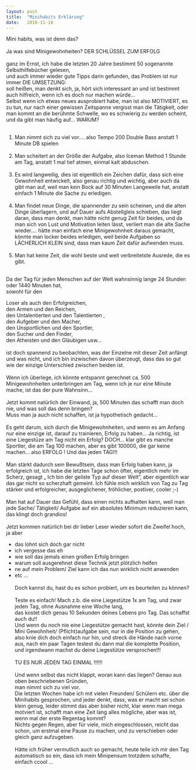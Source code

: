 ```yaml
---
layout: post
title:  "Minihabits Erklärung"
date:   2016-11-18
---
```

<html>
<head>
  
  
  <meta http-equiv="Content-Type" content="text/html;charset=utf-8" />
  <meta name="exporter-version" content="Evernote Windows/303788 (de-DE, DDL); Windows/10.0.10586 (Win64);"/>
  
</head>
<body>
<a name="467"/>

<div>
<span style="word-wrap: break-word; -webkit-nbsp-mode: space; -webkit-line-break: after-white-space;">
Mini habits, was ist denn das?<br/><br/>
Ja was sind Minigewohnheiten? DER SCHLÜSSEL ZUM ERFOLG<br/><br/>
ganz im Ernst, ich habe die letzten 20 Jahre bestimmt 50 sogenannte Selbsthilfebücher gelesen,<br/>
und auch immer wieder gute Tipps darin gefunden, das Problem ist nur immer DIE UMSETZUNG:<br/>
soll heißen, man denkt sich, ja, hört sich interessant an und ist bestimmt auch hilfreich, wenn ich es doch nur machen würde...<br/>
Selbst wenn ich etwas neues ausprobiert habe, man ist also MOTIVIERT, es zu tun, nur nach einer gewissen Zeitspanne vergisst man die Tätigkeit, oder man kommt an die berühmte Schwelle, wo es schwierig zu werden scheint, und da gibt man häufig auf... WARUM?<br/><br/>
<ol>
<li> Man nimmt sich zu viel vor.... also Tempo 200 Double Bass anstatt 1 Minute DB spielen</li><br/>
<li> Man scheitert an der Größe der Aufgabe, also Iceman Method 1 Stunde am Tag, anstatt 1 mal tief atmen, einmal kalt abduschen.</li><br/>
<li> Es wird langweilig, dies ist eigentlich ein Zeichen dafür, dass sich eine Gewohnheit entwickelt, also genau richtig und wichtig, aber auch da gibt man auf, weil man kein Bock auf 30 Minuten Langeweile hat, anstatt einfach 1 Minute die Sache zu erledigen.</li><br/>
<li> Man findet neue Dinge, die spannender zu sein scheinen, und die alten Dinge überlagern, und auf Dauer aufs Abstellgleis schieben, das liegt daran, dass man denkt, man hätte nicht genug Zeit für beides, und da man sich von Lust und Motivation leiten lässt, verliert man die alte Sache wieder.... hätte man einfach eine Minigewohnheit daraus gemacht, könnte man locker beides erledigen, weil beide Aufgaben so LÄCHERLICH KLEIN sind, dass man kaum Zeit dafür aufwenden muss.</li><br/>
<li> Man hat keine Zeit, die wohl beste und weit verbreitetste Ausrede, die es gibt.</li></ol> <br/>
Da der Tag für jeden Menschen auf der Welt wahnsinnig lange 24 Stunden oder 1440 Minuten hat,<br/>
sowohl für den<br/>

Loser als auch den Erfolgreichen,<br/>
den Armen und den Reichen,<br/>
den Untalentierten und den Talentierten ,<br/>
den Aufgeber und den Macher,<br/>
den Unsportlichen und den Sportler,<br/>
den Sucher und den Finder,<br/>
den Atheisten und den Gläubigen usw...<br/><br/>
ist doch spannend zu beobachten, was der Einzelne mit dieser Zeit anfängt und was nicht, und ich bin inzwischen davon überzeugt, dass das so gut wie der einzige Unterschied zwischen beiden ist.<br/><br/>
Wenn ich überlege, ich könnte entspannt gerechnet ca. 500 Minigewohnheiten unterbringen am Tag, wenn ich je nur eine Minute mache, ist das der pure Wahnsinn...<br/><br/>
Jetzt kommt natürlich der Einwand, ja, 500 Minuten das schafft man doch nie, und was soll das denn bringen?<br/>
Muss man ja auch nicht schaffen, ist ja hypothetisch gedacht...<br/><br/>
Es geht darum, sich durch die Minigewohnheiten, und wenn es am Anfang nur eine einzige ist, darauf zu trainieren, Erfolg zu haben... Ja richtig, ist eine Liegestüze am Tag nicht ein Erfolg? DOCH... klar gibt es manche Sportler, die am Tag 100 machen, aber es gibt 100000, die gar keine machen... also ERFOLG ! Und das jeden TAG!!!<br/><br/>
Man stärkt dadurch sein Bewußtsein, dass man Erfolg haben kann, ja erfolgreich ist, ich habe die letzten Tage schon öfter, eigentlich mehr im Scherz, gesagt „ Ich bin der geilste Typ auf dieser Welt“, aber eigentlich war das gar nicht so scherzhaft gemeint.
Ich fühle mich wirklich von Tag zu Tag stärker und erfolgreicher, ausgeglichener, fröhlicher, postiver, cooler ;-)<br/><br/>
Man hat auf Dauer das Gefühl, dass einen nichts aufhalten kann, weil man jede Sache/ Tätigkeit/ Aufgabe auf ein absolutes Minimum reduzieren kann, das klingt doch grandios!<br/><br/>
Jetzt kommen natürlich bei dir lieber Leser wieder sofort die Zweifel hoch, ja aber<br/>
- das lohnt sich doch gar nicht<br/>
- ich vergesse das eh<br/>
- wie soll das jemals einen großen Erfolg bringen<br/>
- warum soll ausgerehnet diese Technik jetzt plötzlich helfen<br/>
- ne auf mein Problem/ Ziel kann ich das nun wirklich nicht anwenden<br/>
- etc ...<br/><br/>
Doch kannst du, hast du es schon probiert, um es beurteilen zu können?<br/><br/>
Teste es einfach! Mach z.b. die eine Liegestütze 1x am Tag, und zwar jeden Tag, ohne Ausnahme eine Woche lang,<br/>
das kostet dich genau 10 Sekunden deines Lebens pro Tag. Das schaffst auch du!!<br/>
Und wenn du noch nie eine Liegestütze gemacht hast, könnte dein Ziel / Mini Gewohnheit/ (Pflicht)aufgabe sein, nur in die Position zu gehen, also knie dich doch einfach nur hin, und streck die Hände nach vorne aus, nach ein paar Tagen testest du dann mal die komplette Position, und irgendwann machst du deine Liegestütze versprochen!!!<br/><br/>
TU ES NUR JEDEN TAG EINMAL !!!!!!<br/><br/>
Und wenn selbst das nicht klappt, woran kann das liegen? Genau aus oben beschriebenen Gründen,<br/>
man nimmt sich zu viel vor.<br/>
Die letzten Wochen habe ich mit vielen Freunden/ Schülern etc. über die Minihabits gesprochen, und jeder denkt, dass, was er macht sei schon klein genug, leider stimmt das aber bisher nicht, klar wenn man mega motviert ist, schafft man eine Zeit lang alles mögliche, aber was ist, wenn mal der erste Regentag kommt?<br/>
Nichts gegen Regen, aber für viele, mich eingeschlossen, reicht das schon, um erstmal eine Pause zu machen, und zu verschieben oder gleich ganz aufzugeben.<br/><br/>
Hätte ich früher vermutlich auch so gemacht, heute teile ich mir den Tag automatisch so ein, dass ich mein Minipensum trotzdem schaffe, einfach ccool ...<br/><br/></span>
</div></body></html>
